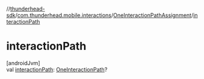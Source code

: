 //[thunderhead-sdk](../../../index.md)/[com.thunderhead.mobile.interactions](../index.md)/[OneInteractionPathAssignment](index.md)/[interactionPath](interaction-path.md)

# interactionPath

[androidJvm]\
val [interactionPath](interaction-path.md): [OneInteractionPath](../-one-interaction-path/index.md)?
